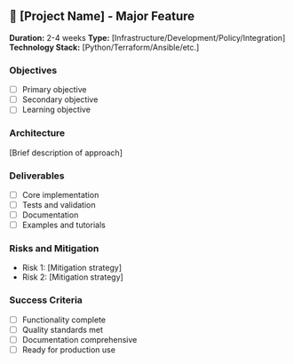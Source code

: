 ## 🚀 [Project Name] - Major Feature

**Duration:** 2-4 weeks **Type:** [Infrastructure/Development/Policy/Integration] **Technology
Stack:** [Python/Terraform/Ansible/etc.]

### Objectives

- [ ] Primary objective
- [ ] Secondary objective
- [ ] Learning objective

### Architecture

[Brief description of approach]

### Deliverables

- [ ] Core implementation
- [ ] Tests and validation
- [ ] Documentation
- [ ] Examples and tutorials

### Risks and Mitigation

- Risk 1: [Mitigation strategy]
- Risk 2: [Mitigation strategy]

### Success Criteria

- [ ] Functionality complete
- [ ] Quality standards met
- [ ] Documentation comprehensive
- [ ] Ready for production use
